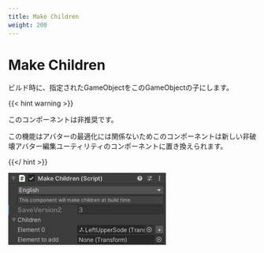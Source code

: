 ```yaml
---
title: Make Children
weight: 200
---
```


# Make Children

ビルド時に、指定されたGameObjectをこのGameObjectの子にします。

{{< hint warning >}}

このコンポーネントは非推奨です。

この機能はアバターの最適化には関係ないためこのコンポーネントは新しい非破壊アバター編集ユーティリティのコンポーネントに置き換えられます。

{{</ hint >}}

![component.png](component.png)
